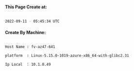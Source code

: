 
   
#### This Page Create at:

```bash

2022-09-11 - 05:45:34 UTC

```

#### Create By Machine:

```bash

Host Name : fv-az47-641

platform  : Linux-5.15.0-1019-azure-x86_64-with-glibc2.31

Ip Local  : 10.1.0.49

```

